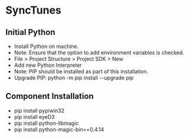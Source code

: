 # SyncTunes

## Initial Python
* Install Python on machine.
* Note: Ensure that the option to add environment variables is checked.
* File > Project Structure > Project SDK > New
* Add new Python Interpreter
* Note: PIP should be installed as part of this installation.
* Upgrade PIP: python -m pip install --upgrade pip

## Component Installation
* pip install pypiwin32
* pip install eyeD3
* pip install python-libmagic
* pip install python-magic-bin==0.4.14
